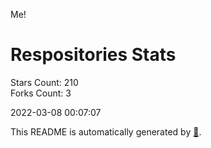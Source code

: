 Me!

# Respositories Stats
Stars Count: 210  
Forks Count: 3

2022-03-08 00:07:07  

This README is automatically generated by [🐰](https://github.com/rnitta/rnitta).
